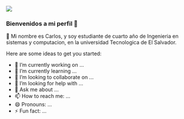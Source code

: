 ![](https://media.tenor.com/H_loBGkJiMYAAAAd/code-daddycoolcool.gif)
### Bienvenidos a mi perfil 👋

👋 Mi nombre es Carlos, y soy estudiante de cuarto año de Ingenieria en sistemas y computacion, en la universidad Tecnologica de El Salvador.

Here are some ideas to get you started:

- 🔭 I’m currently working on ...
- 🌱 I’m currently learning ...
- 👯 I’m looking to collaborate on ...
- 🤔 I’m looking for help with ...
- 💬 Ask me about ...
- 📫 How to reach me: ...
- 😄 Pronouns: ...
- ⚡ Fun fact: ...

